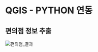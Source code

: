 # QGIS - PYTHON 연동

## 편의점 정보 추출

![편의점_결과](https://user-images.githubusercontent.com/82855597/185565966-96043a24-cdf8-41fb-ace6-1e72fec2181d.PNG)